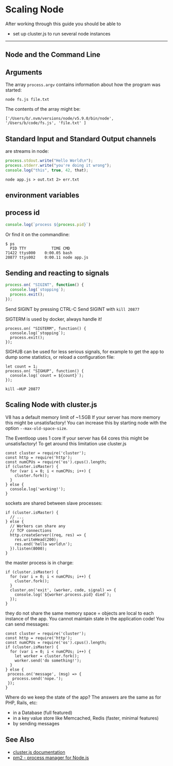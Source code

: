 Scaling Node
=========================


After working through this guide you should be able to

* set up cluster.js to run several node instances


-------------------------------------------------------------------------------



Node and the Command Line
------

## Arguments

The array `process.argv` contains information about how the program
was started:

```
node fs.js file.txt
```

The contents of the array might be:

```
['/Users/b/.nvm/versions/node/v5.9.0/bin/node',  '/Users/b/code/fs.js', 'file.txt' ]
```


## Standard Input and Standard Output channels

are streams in node:

```javascript
process.stdout.write("Hello World\n");
process.stderr.write("you're doing it wrong");
console.log("this", true, 42, that);
```


```shell
node app.js > out.txt 2> err.txt
```

## environment variables

## process id

```javascript
console.log(`process ${process.pid}`)
```

Or find it on the commandline:

``` shell
$ ps
  PID TTY           TIME CMD
71422 ttys000    0:00.05 bash
20877 ttys002    0:00.11 node app.js
```


## Sending and reacting to signals

```javascript
process.on( "SIGINT", function() {
  console.log(`stopping`);
  process.exit();
});
```

Send SIGINT by pressing CTRL-C
Send SIGINT with `kill 20877`


SIGTERM is used by docker, always handle it!

```
process.on( "SIGTERM", function() {
  console.log(`stopping`);
  process.exit();
});
```

SIGHUB can be used for less serious signals, for example
to get the app to dump some statistics, or reload a configuration file:

```
let count = 1;
process.on( "SIGHUP", function() {
  console.log(`count = ${count}`);
});
```

```
kill –HUP 20877
```

Scaling Node with cluster.js
--------

V8 has a default memory limit of ~1.5GB
If your server has more memory
this might be unsatisfactory!
You can increase this by starting node with the option
`--max-old-space-size`.


The Eventloop uses 1 core
If your server has 64 cores
this might be unsatisfactory!
To get around this limitation use cluster.js

```
const cluster = require('cluster');
const http = require('http');
const numCPUs = require('os').cpus().length;
if (cluster.isMaster) {
  for (var i = 0; i < numCPUs; i++) {
    cluster.fork();
  }
} else {
  console.log('working!');
}
```


sockets are shared between slave processes:

```
if (cluster.isMaster) {
  // ...
} else {
  // Workers can share any
  // TCP connections
  http.createServer((req, res) => {
    res.writeHead(200);
    res.end('hello world\n');
  }).listen(8000);
}
```


the master process is in charge:

```
if (cluster.isMaster) {
  for (var i = 0; i < numCPUs; i++) {
    cluster.fork();
  }
  cluster.on('exit', (worker, code, signal) => {
    console.log(`${worker.process.pid} died`);
  });
}
```


they do not share the same memory space
= objects are local to each instance of the app.
You cannot maintain state in the application code!
You can send messages:


```
const cluster = require('cluster');
const http = require('http');
const numCPUs = require('os').cpus().length;
if (cluster.isMaster) {
  for (var i = 0; i < numCPUs; i++) {
    let worker = cluster.fork();
    worker.send('do something!');
  }
} else {
 process.on('message', (msg) => {
   process.send('nope.');
 });
}

```

Where do we keep the state of the app? The answers
are the same as for PHP, Rails, etc:

* in a Database (full featured)
* in a key value store like Memcached, Redis (faster, minimal features)
* by sending messages





See Also
-------


* [cluster.js documentation](https://nodejs.org/api/cluster.html)
* [pm2 - process manager for Node.js](https://pm2.io/doc/en/runtime/overview/)



